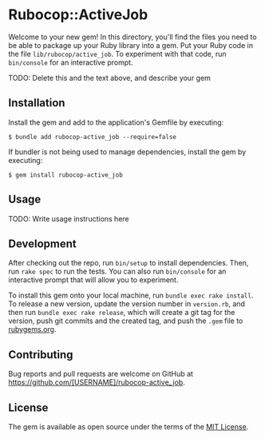# Rubocop::ActiveJob

Welcome to your new gem! In this directory, you'll find the files you need to be able to package up your Ruby library into a gem. Put your Ruby code in the file `lib/rubocop/active_job`. To experiment with that code, run `bin/console` for an interactive prompt.

TODO: Delete this and the text above, and describe your gem

## Installation

Install the gem and add to the application's Gemfile by executing:

    $ bundle add rubocop-active_job --require=false

If bundler is not being used to manage dependencies, install the gem by executing:

    $ gem install rubocop-active_job

## Usage

TODO: Write usage instructions here

## Development

After checking out the repo, run `bin/setup` to install dependencies. Then, run `rake spec` to run the tests. You can also run `bin/console` for an interactive prompt that will allow you to experiment.

To install this gem onto your local machine, run `bundle exec rake install`. To release a new version, update the version number in `version.rb`, and then run `bundle exec rake release`, which will create a git tag for the version, push git commits and the created tag, and push the `.gem` file to [rubygems.org](https://rubygems.org).

## Contributing

Bug reports and pull requests are welcome on GitHub at https://github.com/[USERNAME]/rubocop-active_job.

## License

The gem is available as open source under the terms of the [MIT License](https://opensource.org/licenses/MIT).
